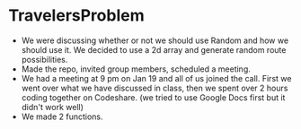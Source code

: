 # TravelersProblem
- We were discussing whether or not we should use Random and how we should use it. We decided to use a 2d array and generate random route possibilities.
- Made the repo, invited group members, scheduled a meeting.
- We had a meeting at 9 pm on Jan 19 and all of us joined the call. First we went over what we have discussed in class, then we spent over 2 hours coding together on Codeshare. (we tried to use Google Docs first but it didn't work well)
- We made 2 functions.
